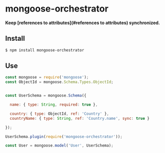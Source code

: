# mongoose-orchestrator


**Keep [references to attributes](#references to attributes) synchronized.**


## Install

```bash
$ npm install mongoose-orchestrator
```

## Use

```js
const mongoose = require('mongoose');
const ObjectId = mongoose.Schema.Types.ObjectId;


const UserSchema = mongoose.Schema({

  name: { type: String, required: true },

  country: { type: ObjectId, ref: 'Country' },
  countryName: { type: String, ref: 'Country.name', sync: true }

});

UserSchema.plugin(require('mongoose-orchestrator'));

const User = mongoose.model('User', UserSchema);
```
